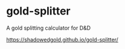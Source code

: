 # gold-splitter
A gold splitting calculator for D&amp;D

https://shadowedgold.github.io/gold-splitter/
